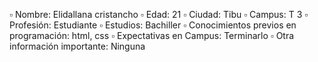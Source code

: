 ▫️ Nombre: Elidallana cristancho 
▫️ Edad: 21
▫️ Ciudad: Tibu 
▫️ Campus: T 3
▫️ Profesión: Estudiante
▫️ Estudios: Bachiller
▫️ Conocimientos previos en programación: html, css
▫️ Expectativas en Campus: Terminarlo
▫️ Otra información importante: Ninguna

